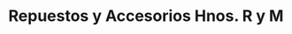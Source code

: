 ---
title: "Repuestos y Accesorios Hnos. R y M"
url: /san-jose/repuestos-y-accesorios-hnos-r-y-m/
shop: Autoteile
---